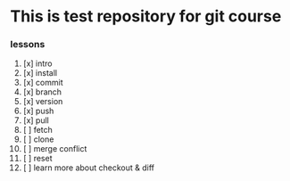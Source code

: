 # This is test repository for git course
###  lessons

1. [x] intro
2. [x] install
3. [x] commit
4. [x] branch
5. [x] version
6. [x] push
7. [x] pull
8. [ ] fetch
9. [ ] clone
10. [ ] merge conflict
11. [ ] reset
12. [ ] learn more about checkout & diff
